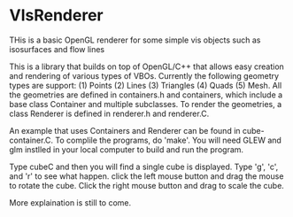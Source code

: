 # VIsRenderer
THis is a basic OpenGL renderer for some simple vis objects such as isosurfaces and flow lines 

This is a library that builds on top of OpenGL/C++ that allows easy creation and rendering of various types of VBOs. Currently the following geometry types are support: (1) Points 
(2) Lines (3) Triangles (4) Quads (5) Mesh. All the geometries are defined in containers.h and containers, which include a base class Container and multiple subclasses. 
To render the geometries, a class Renderer is defined in renderer.h and renderer.C. 

An example that uses Containers and Renderer can be found in cube-container.C. To complile the programs, do 'make'. 
You  will need GLEW and glm instlled in your local computer to build and run the program. 

Type cubeC and then you will find a single cube is displayed. Type 'g', 'c', and 'r' to see what happen. click the left mouse button and drag the mouse to rotate the 
cube.  Click the right mouse button and drag to scale the cube. 

More explaination is still to come. 
